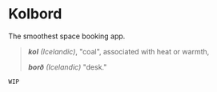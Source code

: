 # Kolbord

The smoothest space booking app.

> **_kol_** _(Icelandic)_, "coal", associated with heat or warmth,
>
> **_borð_** _(Icelandic)_ "desk."

`WIP`
